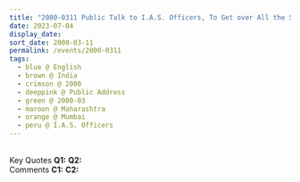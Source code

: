 ```yaml
---
title: "2000-0311 Public Talk to I.A.S. Officers, To Get over All the Strain and Stress You Must Do Meditation, Y.B. Chavan Auditorium, General Jangannath Bhosle Road, Nariman Point, Opp Mantralaya, Mumbai, Maharashtra, India"
date: 2023-07-04
display_date: 
sort_date: 2000-03-11
permalink: /events/2000-0311
tags:
  - blue @ English
  - brown @ India
  - crimson @ 2000
  - deeppink @ Public Address
  - green @ 2000-03
  - maroon @ Maharashtra
  - orange @ Mumbai
  - peru @ I.A.S. Officers
---
```


<br>

<wave-list>
  <list-title color="DarkSeaGreen" width="55">Key Quotes</list-title>
  <list-item color="BlanchedAlmond" width="280"><b>Q1:</b> <i></i></list-item>
  <list-item color="Lavender" width="280"><b>Q2:</b> <i></i></list-item>
</wave-list>

<br>

<wave-list>
  <list-title color="DarkSeaGreen" width="55">Comments</list-title>
  <list-item color="BlanchedAlmond" width="280"><b>C1:</b> <i></i></list-item>
  <list-item color="Lavender" width="280"><b>C2:</b> <i></i></list-item>
</wave-list>